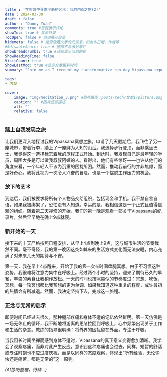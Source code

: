 ```yaml
---
title : '在喧嚣中寻求宁静的艺术：我的内观之旅(2)'
date : 2024-03-30
draft : false
author : "Danny Yuan"
comments: true #是否展示评论
showToc: true # 显示目录
TocOpen: false # 自动展开目录
hidemeta: false # 是否隐藏文章的元信息，如发布日期、作者等
##disableShare: true # 底部不显示分享栏
showbreadcrumbs: true #顶部显示当前路径
ShowReadingTime: false
VisitCount: true
ShowLastMod: true #显示文章更新时间
summary: "Join me as I recount my transformative ten-day Vipassana experience and draw parallels to the current challenges I face with job applications in Europe. Learn how the lessons from Vipassana can offer clarity and focus during uncertain times."

tags:
- 内观 

cover:
    image: "img/meditation_3.png" #图片路径：posts/tech/文章1/picture.png
    caption: "" #图片底部描述
    alt: ""
    relative: false
---
```

### **踏上自我发现之旅**

让我们更深入地探讨我的Vipassana冥想之旅。申请了几天假期后，我飞往了另一座城市，带着行李，踏上了一座鲜为人知的山岳。我选择步行登顶，而非乘坐巴士，我觉得这一选择标志着我的旅程正式开始。到达时，我发现自己是最年轻的学员，周围大多是可以做我叔叔阿姨的人。看得出，他们有些惊讶——也许从他们的角度来看，一个年轻人不该为沉重的困扰所困。然而，推动我前行的并非焦虑，而是好奇心。我将此视为一次令人兴奋的冒险，也是一个摆脱工作压力的机会。

### **放下的艺术**

到达后，我们被要求将所有个人物品交给组织，包括现金和手机。我不禁自言自语，如果我被绑架了，恐怕没有人知道。幸运的是，我相信这是一个正式且值得信赖的组织。随着第二天禅修的开始，我们的第一晚是观看一部关于Vipassana的纪录片，然后早早地在晚上9点就寝。

### **新开始的一天**

接下来的十天严格按照日程安排，从早上4点到晚上9点，这与城市生活的节奏截然不同。毫不奇怪，我的第一晚因这突如其来的生活方式变化而无法安睡，内心充满了对未来几天的期待与不安。

第一天，我在早上4点醒来，开始了我的第一次长时间盘腿冥想。由于不习惯这种姿势，我很难将注意力集中在呼吸上。经过两个小时的坚持，迎来了期待已久的早餐，丰盛的素食让我稍作放松。一天的时间也按照类似的节奏度过：冥想、吃饭、冥想，每一轮冥想都比我预想的更为单调。如果我知道这种重复的程度，或许最初的热情会有所减退。然而，我决定坚持下去，完成这一旅程。

### **正念与无常的启示**

即便时间已经过去很久，那种腿部疼痛和身体不适的记忆依然鲜明。第一天仿佛是一场无休止的循环，我不断地将游离的思绪拉回到呼吸上，心中频繁出现关于工作和生活的杂念。教练的指导很明确：将外界的困扰留在外面，专注于呼吸。

当我因长时间坐禅而感到身体不适时，Vipassana的真正意义变得愈加清晰。我学会了观察疼痛，而非对此产生反应，意识到这种疼痛也会过去。同样，短暂的舒适或专注时刻也不应过度庆祝，而是以同样的态度观察，体现出“所有经验，无论愉快还是痛苦，都是无常的”这一原则。

*(AI协助整理，待续…)*